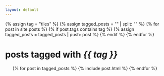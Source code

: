 ```yaml
---
layout: default
---
```


{% assign tag = "tiles" %}
{% assign tagged_posts = "" | split: "" %}
{% for post in site.posts %}
  {% if post.tags contains tag %}
    {% assign tagged_posts = tagged_posts | push: post %}
  {% endif %}
{% endfor %}


<h1 class="page-heading">posts tagged with <em>{{ tag }}</em> </h1>

<ul class="post-list">
  {% for post in tagged_posts %}
    {% include post.html %}
  {% endfor %}
</ul>

